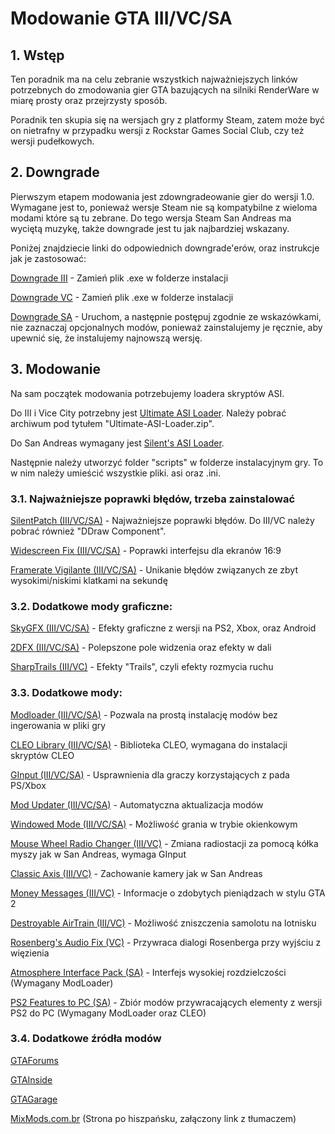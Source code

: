 # Modowanie GTA III/VC/SA

## 1. Wstęp

Ten poradnik ma na celu zebranie wszystkich najważniejszych linków potrzebnych do zmodowania gier GTA bazujących na silniki RenderWare w miarę prosty oraz przejrzysty sposób.

Poradnik ten skupia się na wersjach gry z platformy Steam, zatem może być on nietrafny w przypadku wersji z Rockstar Games Social Club, czy też wersji pudełkowych.
## 2. Downgrade

Pierwszym etapem modowania jest zdowngradeowanie gier do wersji 1.0. Wymagane jest to, ponieważ wersje Steam nie są kompatybilne z wieloma modami które są tu zebrane. Do tego wersja Steam San Andreas ma wyciętą muzykę, także downgrade jest tu jak najbardziej wskazany.

Poniżej znajdziecie linki do odpowiednich downgrade'erów, oraz instrukcje jak je zastosować:

[Downgrade III](exe/gta3.exe?raw=true) - Zamień plik .exe w folderze instalacji

[Downgrade VC](exe/gta-vc.exe?raw=true) - Zamień plik .exe w folderze instalacji

[Downgrade SA](https://services.rockstarnexus.com/sadowngrade/latest.exe) - Uruchom, a następnie postępuj zgodnie ze wskazówkami, nie zaznaczaj opcjonalnych modów, ponieważ zainstalujemy je ręcznie, aby upewnić się, że instalujemy najnowszą wersję.

## 3. Modowanie

Na sam początek modowania potrzebujemy loadera skryptów ASI.

Do III i Vice City potrzebny jest [Ultimate ASI Loader](https://github.com/ThirteenAG/Ultimate-ASI-Loader/releases/). Należy pobrać archiwum pod tytułem "Ultimate-ASI-Loader.zip".

Do San Andreas wymagany jest [Silent's ASI Loader](https://www.gtagarage.com/mods/show.php?id=21709).

Następnie należy utworzyć folder "scripts" w folderze instalacyjnym gry. To w nim należy umieścić wszystkie pliki. asi oraz .ini.

### 3.1. Najważniejsze poprawki błędów, trzeba zainstalować

[SilentPatch (III/VC/SA)](https://gtaforums.com/topic/669045-silentpatch/) - Najważniejsze poprawki błędów. Do III/VC należy pobrać również "DDraw Component".

[Widescreen Fix (III/VC/SA)](https://thirteenag.github.io/wfp) - Poprawki interfejsu dla ekranów 16:9

[Framerate Vigilante (III/VC/SA)](https://www.mixmods.com.br/2019/06/framerate-vigilante.html) - Unikanie błędów związanych ze zbyt wysokimi/niskimi klatkami na sekundę

### 3.2. Dodatkowe mody graficzne:

[SkyGFX (III/VC/SA)](https://gtaforums.com/topic/750681-skygfx-ps2-xbox-and-mobile-graphics-for-pc/) - Efekty graficzne z wersji na PS2, Xbox, oraz Android

[2DFX (III/VC/SA)](https://thirteenag.github.io/p2dfx) - Polepszone pole widzenia oraz efekty w dali

[SharpTrails (III/VC)](https://gtaforums.com/topic/819550-sharptrails/) - Efekty "Trails", czyli efekty rozmycia ruchu

### 3.3. Dodatkowe mody:

[Modloader (III/VC/SA)](https://github.com/thelink2012/modloader/releases) - Pozwala na prostą instalację modów bez ingerowania w pliki gry

[CLEO Library (III/VC/SA)](https://cleo.li/) - Biblioteka CLEO, wymagana do instalacji skryptów CLEO

[GInput (III/VC/SA)](https://gtaforums.com/topic/562765-ginput/) - Usprawnienia dla graczy korzystających z pada PS/Xbox

[Mod Updater (III/VC/SA)](https://github.com/ThirteenAG/modupdater/releases) - Automatyczna aktualizacja modów

[Windowed Mode (III/VC/SA)](https://github.com/ThirteenAG/III.VC.SA.WindowedMode/releases) - Możliwość grania w trybie okienkowym

[Mouse Wheel Radio Changer (III/VC)](https://www.gtagarage.com/mods/show.php?id=22492) - Zmiana radiostacji za pomocą kółka myszy jak w San Andreas, wymaga GInput

[Classic Axis (III/VC)](https://gtaforums.com/topic/896122-classic-axis-visual-camera-improvements/) - Zachowanie kamery jak w San Andreas

[Money Messages (III/VC)](https://www.gtagarage.com/mods/show.php?id=26361) - Informacje o zdobytych pieniądzach w stylu GTA 2

[Destroyable AirTrain (III/VC)](https://www.gtagarage.com/mods/show.php?id=26526) - Możliwość zniszczenia samolotu na lotnisku

[Rosenberg's Audio Fix (VC)](https://www.gtagarage.com/mods/show.php?id=22234) - Przywraca dialogi Rosenberga przy wyjściu z więzienia

[Atmosphere Interface Pack (SA)](https://sharemods.com/afu7eik3tmzj/Atmosphere_Interface_Pack.7z.html) - Interfejs wysokiej rozdzielczości (Wymagany ModLoader)

[PS2 Features to PC (SA)](https://gtaforums.com/topic/749193-san-andreas-ps2-features-to-pc/) - Zbiór modów przywracających elementy z wersji PS2 do PC (Wymagany ModLoader oraz CLEO)

### 3.4. Dodatkowe źródła modów

[GTAForums](https://gtaforums.com/forum/311-mod-showroom/)

[GTAInside](https://gtaforums.com/forum/311-mod-showroom/)

[GTAGarage](https://www.gtagarage.com/mods/index.php) 

[MixMods.com.br](https://translate.google.com/translate?hl=&sl=pt&tl=en&u=https%3A%2F%2Fwww.mixmods.com.br%2F) (Strona po hiszpańsku, załączony link z tłumaczem)
